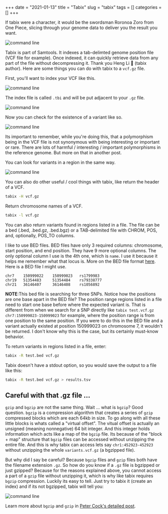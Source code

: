 +++ 
date = "2021-01-13"
title = "Tabix"
slug = "tabix"
tags = []
categories = []
+++

If tabix were a character, it would be the swordsman Roronoa Zoro from One Piece, slicing through your genome data to deliver you the result you want.

![command line](/images/zoro.jpeg)

Tabix is part of Samtools. It indexes a tab-delimted genome position file (VCF file for example). Once indexed, it can quickly retrieve data from any part of the file without decompressing it. Thank you Heng Li 🙏 (tabix author). Here are some things you can do with tabix to a `vcf.gz` file.


First, you'll want to index your VCF like this.

![command line](/images/tabix_make_index.png)

The index file is called `.tbi` and will be put adjacent to your `.gz` file.

![command line](/images/tabix_index_made.png)

Now you can check for the existence of a variant like so. 

![command line](/images/tabix_one_variant.png)

Its important to remember, while you're doing this, that a polymorphism being in the VCF file is not synonymous with being interesting or important or rare. There are lots of harmful / interesting / important polymorphisms in the reference genome. But more on that in another post.


You can look for variants in a region in the same way.

![command line](/images/tabix_region.png)

You can also do other useful / cool things with tabix, like return the header of a VCF.

```sh
tabix -H vcf.gz
```

Return chromosome names of a VCF.
```sh
tabix -l vcf.gz
```

You can also return variants found in regions listed in a file. The file can be a bed (.bed, .bed.gz, .bed.bgz) or a TAB-delimited file with CHROM, POS, and, optionally, POS_TO columns.

I like to use BED files. BED files have only 3 required columns: chromosome, start position, and end position. They have 9 more optional columns. The only optional column I use is the 4th one, which is `name`. I use it because it helps me remember what that locus is. More on the BED file format [here](https://m.ensembl.org/info/website/upload/bed.html). Here is a BED file I might use. 

```tsv
chr7    150999022    150999023   rs1799983
chr19   51354483     51354484    rs79338777
chr21   36146407     36146408    rs1056892
```

__NOTE__:This bed file is searching for three SNPs. Notice how the positions are one base apart in the BED file? The position range regions listed in a file need to start one base before where the expected variant is. That is different from when we search for a SNP directly like `tabix test.vcf.gz chr7:150999023-150999023` for example, where the position range is from one position to the same position. If you were to do this in the BED file and a variant actually existed at position 150999023 on chromosome 7, it wouldn't be returned. I don't know why this is the case, but its certainly must-know behavior.

To return variants in regions listed in a file, enter:
```sh
tabix -R test.bed vcf.gz
```

Tabix doesn't have a stdout option, so you would save the output to a file like this:
```sh
tabix -R test.bed vcf.gz > results.tsv
```



## Careful with that .gz file ...

`gzip` and `bgzip` are not the same thing. Wait ... what is `bgzip`? Good question. `bgzip` is a compression algorithm that creates a series of `gzip` compressed blocks which are each 64kb in size. To go along with all these little blocks is whats called a "virtual offset". The vitual offset is actually an unsigned (meaning nonnegative) 64 bit integer. And this integer holds information which acts like a map of the `bgzip` file. Its because of the "block + map" structure that `bgzip` files can be accessed without unzipping the entire file. And this is why tabix can access lets say `chr1:452923-452923` without unzipping the whole `variants.vcf.gz` (a bgzipped file).

But why did I say be careful? Because `bgzip` files and `gzip` files both have the filename extension `.gz`. So how do you know if a `.gz` file is bgzipped or just gzipped? Because for the reasons explained above, you cannot access a part of a `gzip` file without unzipping it, which is why like tabix requires `bgzip` compression. Luckily its easy to tell. Just try to tabix it (create an index) and if its not bgzipped, tabix will tell you:

![command line](/images/tabix_not_bgzipped.png)

Learn more about `bgzip` and `gzip` in [Peter Cock's detailed post](https://blastedbio.blogspot.com/2011/11/bgzf-blocked-bigger-better-gzip.html).
